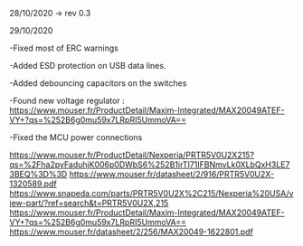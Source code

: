 28/10/2020 -> rev 0.3

29/10/2020

-Fixed most of ERC warnings

-Added ESD protection on USB data lines.

-Added debouncing capacitors on the switches

-Found new voltage regulator : https://www.mouser.fr/ProductDetail/Maxim-Integrated/MAX20049ATEF-VY+?qs=%252B6g0mu59x7LRpRI5UmmoVA==

-Fixed the MCU power connections

https://www.mouser.fr/ProductDetail/Nexperia/PRTR5V0U2X215?qs=%2Fha2pyFaduhjK006p0DWbS6%252B1irTI71IFBNmvLk0XLbQxH3LE73BEQ%3D%3D
https://www.mouser.fr/datasheet/2/916/PRTR5V0U2X-1320589.pdf
https://www.snapeda.com/parts/PRTR5V0U2X%2C215/Nexperia%20USA/view-part/?ref=search&t=PRTR5V0U2X,215
https://www.mouser.fr/ProductDetail/Maxim-Integrated/MAX20049ATEF-VY+?qs=%252B6g0mu59x7LRpRI5UmmoVA==
https://www.mouser.fr/datasheet/2/256/MAX20049-1622801.pdf